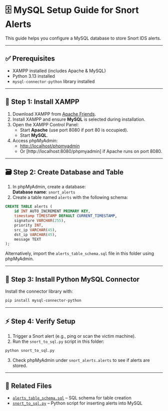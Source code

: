 
# 🗄️ MySQL Setup Guide for Snort Alerts

This guide helps you configure a MySQL database to store Snort IDS alerts.

---

## ✅ Prerequisites
- XAMPP installed (includes Apache & MySQL)
- Python 3.13 installed
- `mysql-connector-python` library installed

---

## 🚀 Step 1: Install XAMPP
1. Download XAMPP from [Apache Friends](https://www.apachefriends.org).
2. Install XAMPP and ensure **MySQL** is selected during installation.
3. Open the XAMPP Control Panel:
   - Start **Apache** (use port 8080 if port 80 is occupied).
   - Start **MySQL**.
4. Access phpMyAdmin:
   - [http://localhost/phpmyadmin](http://localhost/phpmyadmin)  
   - Or [http://localhost:8080/phpmyadmin] if Apache runs on port 8080.

---

## 🗃️ Step 2: Create Database and Table
1. In phpMyAdmin, create a database:  
   **Database name**: `snort_alerts`
2. Create a table named `alerts` with the following schema:

```sql
CREATE TABLE alerts (
    id INT AUTO_INCREMENT PRIMARY KEY,
    timestamp TIMESTAMP DEFAULT CURRENT_TIMESTAMP,
    signature VARCHAR(255),
    priority INT,
    src_ip VARCHAR(45),
    dst_ip VARCHAR(45),
    message TEXT
);
```

Alternatively, import the `alerts_table_schema.sql` file in this folder using phpMyAdmin.

---

## 🐍 Step 3: Install Python MySQL Connector
Install the connector library with:  
```bash
pip install mysql-connector-python
```

---

## ⚡ Step 4: Verify Setup
1. Trigger a Snort alert (e.g., ping or scan the victim machine).  
2. Run the `snort_to_sql.py` script in this folder:  
```bash
python snort_to_sql.py
```
3. Check phpMyAdmin under `snort_alerts.alerts` to see if alerts are stored.

---

## 📄 Related Files
- [`alerts_table_schema.sql`](./alerts_table_schema.sql) – SQL schema for table creation
- [`snort_to_sql.py`](./snort_to_sql.py) – Python script for inserting alerts into MySQL
